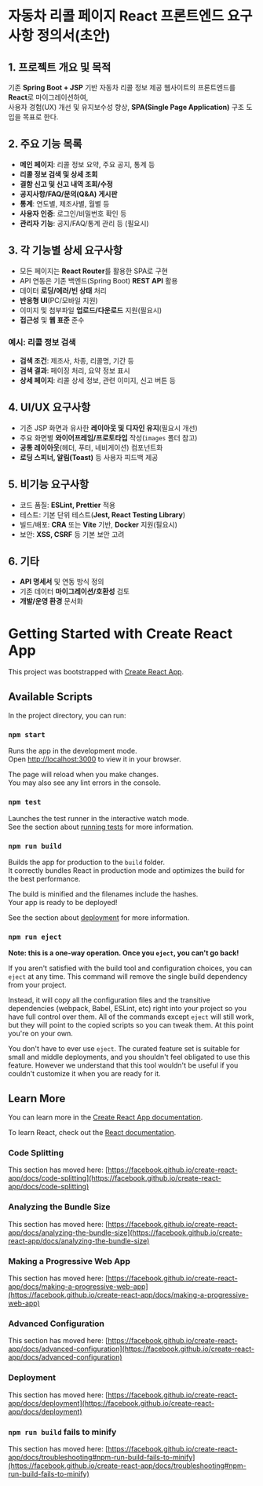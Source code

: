 # 자동차 리콜 페이지 React 프론트엔드 요구사항 정의서(초안)

## 1. 프로젝트 개요 및 목적
기존 **Spring Boot + JSP** 기반 자동차 리콜 정보 제공 웹사이트의 프론트엔드를 **React**로 마이그레이션하여,  
사용자 경험(UX) 개선 및 유지보수성 향상, **SPA(Single Page Application)** 구조 도입을 목표로 한다.

## 2. 주요 기능 목록
- **메인 페이지**: 리콜 정보 요약, 주요 공지, 통계 등
- **리콜 정보 검색 및 상세 조회**
- **결함 신고 및 신고 내역 조회/수정**
- **공지사항/FAQ/문의(Q&A) 게시판**
- **통계**: 연도별, 제조사별, 월별 등
- **사용자 인증**: 로그인/비밀번호 확인 등
- **관리자 기능**: 공지/FAQ/통계 관리 등 (필요시)

## 3. 각 기능별 상세 요구사항
- 모든 페이지는 **React Router**를 활용한 SPA로 구현
- API 연동은 기존 백엔드(Spring Boot) **REST API** 활용
- 데이터 **로딩/에러/빈 상태** 처리
- **반응형 UI**(PC/모바일 지원)
- 이미지 및 첨부파일 **업로드/다운로드** 지원(필요시)
- **접근성** 및 **웹 표준** 준수

### 예시: 리콜 정보 검색
- **검색 조건**: 제조사, 차종, 리콜명, 기간 등
- **검색 결과**: 페이징 처리, 요약 정보 표시
- **상세 페이지**: 리콜 상세 정보, 관련 이미지, 신고 버튼 등

## 4. UI/UX 요구사항
- 기존 JSP 화면과 유사한 **레이아웃 및 디자인 유지**(필요시 개선)
- 주요 화면별 **와이어프레임/프로토타입** 작성(`images` 폴더 참고)
- **공통 레이아웃**(헤더, 푸터, 네비게이션) 컴포넌트화
- **로딩 스피너, 알림(Toast)** 등 사용자 피드백 제공

## 5. 비기능 요구사항
- 코드 품질: **ESLint, Prettier** 적용
- 테스트: 기본 단위 테스트(**Jest, React Testing Library**)
- 빌드/배포: **CRA** 또는 **Vite** 기반, **Docker** 지원(필요시)
- 보안: **XSS, CSRF** 등 기본 보안 고려

## 6. 기타
- **API 명세서** 및 연동 방식 정의
- 기존 데이터 **마이그레이션/호환성** 검토
- **개발/운영 환경** 문서화


# Getting Started with Create React App

This project was bootstrapped with [Create React App](https://github.com/facebook/create-react-app).

## Available Scripts

In the project directory, you can run:

### `npm start`

Runs the app in the development mode.\
Open [http://localhost:3000](http://localhost:3000) to view it in your browser.

The page will reload when you make changes.\
You may also see any lint errors in the console.

### `npm test`

Launches the test runner in the interactive watch mode.\
See the section about [running tests](https://facebook.github.io/create-react-app/docs/running-tests) for more information.

### `npm run build`

Builds the app for production to the `build` folder.\
It correctly bundles React in production mode and optimizes the build for the best performance.

The build is minified and the filenames include the hashes.\
Your app is ready to be deployed!

See the section about [deployment](https://facebook.github.io/create-react-app/docs/deployment) for more information.

### `npm run eject`

**Note: this is a one-way operation. Once you `eject`, you can't go back!**

If you aren't satisfied with the build tool and configuration choices, you can `eject` at any time. This command will remove the single build dependency from your project.

Instead, it will copy all the configuration files and the transitive dependencies (webpack, Babel, ESLint, etc) right into your project so you have full control over them. All of the commands except `eject` will still work, but they will point to the copied scripts so you can tweak them. At this point you're on your own.

You don't have to ever use `eject`. The curated feature set is suitable for small and middle deployments, and you shouldn't feel obligated to use this feature. However we understand that this tool wouldn't be useful if you couldn't customize it when you are ready for it.

## Learn More

You can learn more in the [Create React App documentation](https://facebook.github.io/create-react-app/docs/getting-started).

To learn React, check out the [React documentation](https://reactjs.org/).

### Code Splitting

This section has moved here: [https://facebook.github.io/create-react-app/docs/code-splitting](https://facebook.github.io/create-react-app/docs/code-splitting)

### Analyzing the Bundle Size

This section has moved here: [https://facebook.github.io/create-react-app/docs/analyzing-the-bundle-size](https://facebook.github.io/create-react-app/docs/analyzing-the-bundle-size)

### Making a Progressive Web App

This section has moved here: [https://facebook.github.io/create-react-app/docs/making-a-progressive-web-app](https://facebook.github.io/create-react-app/docs/making-a-progressive-web-app)

### Advanced Configuration

This section has moved here: [https://facebook.github.io/create-react-app/docs/advanced-configuration](https://facebook.github.io/create-react-app/docs/advanced-configuration)

### Deployment

This section has moved here: [https://facebook.github.io/create-react-app/docs/deployment](https://facebook.github.io/create-react-app/docs/deployment)

### `npm run build` fails to minify

This section has moved here: [https://facebook.github.io/create-react-app/docs/troubleshooting#npm-run-build-fails-to-minify](https://facebook.github.io/create-react-app/docs/troubleshooting#npm-run-build-fails-to-minify)
